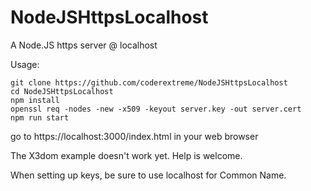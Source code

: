 # NodeJSHttpsLocalhost
A Node.JS https server @ localhost

Usage:

```
git clone https://github.com/coderextreme/NodeJSHttpsLocalhost
cd NodeJSHttpsLocalhost
npm install
openssl req -nodes -new -x509 -keyout server.key -out server.cert
npm run start
```
go to https://localhost:3000/index.html in your web browser

The X3dom example doesn't work yet.  Help is welcome.

When setting up keys, be sure to use localhost for Common Name.
